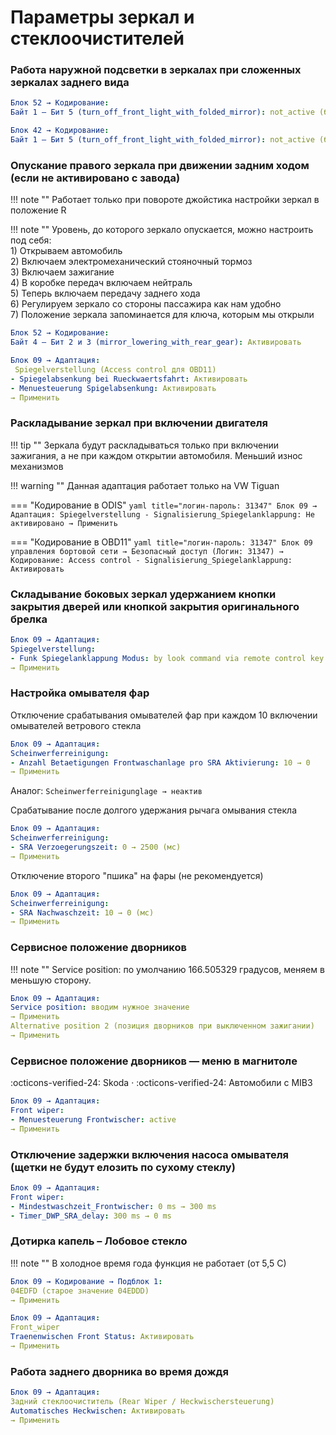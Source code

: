 
# Параметры зеркал и стеклоочистителей

### Работа наружной подсветки в зеркалах при сложенных зеркалах заднего вида

``` yaml
Блок 52 → Кодирование:
Байт 1 – Бит 5 (turn_off_front_light_with_folded_mirror): not_active (было active)
```

``` yaml
Блок 42 → Кодирование:
Байт 1 – Бит 5 (turn_off_front_light_with_folded_mirror): not_active (было active)
```

### Опускание правого зеркала при движении задним ходом (если не активировано с завода)

!!! note ""
    Работает только при повороте джойстика настройки зеркал в положение R  
    
!!! note ""
    Уровень, до которого зеркало опускается, можно настроить под себя:  
    1) Открываем автомобиль  
    2) Включаем электромеханический стояночный тормоз  
    3) Включаем зажигание  
    4) В коробке передач включаем нейтраль  
    5) Теперь включаем передачу заднего хода  
    6) Регулируем зеркало со стороны пассажира как нам удобно  
    7) Положение зеркала запоминается для ключа, которым мы открыли  

``` yaml
Блок 52 → Кодирование:
Байт 4 – Бит 2 и 3 (mirror_lowering_with_rear_gear): Активировать
```

``` yaml title="логин-пароль: 31347"
Блок 09 → Адаптация:
 Spiegelverstellung (Access control для OBD11)
- Spiegelabsenkung bei Rueckwaertsfahrt: Активировать
- Menuesteuerung Spigelabsenkung: Активировать
→ Применить
```

### Раскладывание зеркал при включении двигателя

!!! tip ""
    Зеркала будут раскладываться только при включении зажигания, а не при каждом открытии автомобиля. Меньший износ механизмов
    
!!! warning ""
    Данная адаптация работает только на VW Tiguan

=== "Кодирование в ODIS" 
    ``` yaml title="логин-пароль: 31347"
    Блок 09 → Адаптация:
    Spiegelverstellung
    - Signalisierung_Spiegelanklappung: Не активировано
    → Применить
    ```

=== "Кодирование в OBD11" 
    ``` yaml title="логин-пароль: 31347"
    Блок 09 управления бортовой сети → Безопасный доступ (Логин: 31347) → Кодирование:
    Access control
    - Signalisierung_Spiegelanklappung: Активировать
    ```

### Cкладывание боковых зеркал удержанием кнопки закрытия дверей или кнопкой закрытия оригинального брелка

``` yaml title="логин-пароль: 31347"
Блок 09 → Адаптация:
Spiegelverstellung:
- Funk Spiegelanklappung Modus: by look command via remote control key → by convenience operation via remote control key
→ Применить
```

### Настройка омывателя фар

Отключение срабатывания омывателей фар при каждом 10 включении омывателей ветрового стекла
``` yaml title="логин-пароль: 31347"
Блок 09 → Адаптация:
Scheinwerferreinigung:
- Anzahl Betaetigungen Frontwaschanlage pro SRA Aktivierung: 10 → 0
→ Применить
```

Аналог:
```Scheinwerferreinigunglage → неактив```
    
Cрабатывание после долгого удержания рычага омывания стекла
``` yaml title="логин-пароль: 31347"
Блок 09 → Адаптация:
Scheinwerferreinigung:
- SRA Verzoegerungszeit: 0 → 2500 (мс)
→ Применить
```

Отключение второго "пшика" на фары (не рекомендуется)
``` yaml title="логин-пароль: 31347"
Блок 09 → Адаптация:
Scheinwerferreinigung:
- SRA Nachwaschzeit: 10 → 0 (мс)
→ Применить
```

### Сервисное положение дворников

!!! note ""
    Service position: по умолчанию 166.505329 градусов, меняем в меньшую сторону.  
    
``` yaml title="логин-пароль: 31347"
Блок 09 → Адаптация:
Service position: вводим нужное значение
→ Применить
Alternative position 2 (позиция дворников при выключенном зажигании)
→ Применить
```

### Сервисное положение дворников — меню в магнитоле
:octicons-verified-24: Skoda · :octicons-verified-24: Автомобили с MIB3
``` yaml title="логин-пароль: 31347"
Блок 09 → Адаптация:
Front wiper:
- Menuesteuerung Frontwischer: active
→ Применить
```

### Отключение задержки включения насоса омывателя (щетки не будут елозить по сухому стеклу)

``` yaml title="логин-пароль: 31347"
Блок 09 → Адаптация:
Front wiper:
- Mindestwaschzeit_Frontwischer: 0 ms → 300 ms
- Timer_DWP_SRA_delay: 300 ms → 0 ms
```

### Дотирка капель – Лобовое стекло

!!! note ""
    В холодное время года функция не работает (от 5,5 С)

``` yaml title="логин-пароль: 31347"
Блок 09 → Кодирование → Подблок 1:
04EDFD (старое значение 04EDDD)
→ Применить
```

``` yaml title="логин-пароль: 31347"
Блок 09 → Адаптация:
Front_wiper 
Traenenwischen Front Status: Активировать
→ Применить
```

### Работа заднего дворника во время дождя

``` yaml title="логин-пароль: 31347"
Блок 09 → Адаптация:
Задний стеклоочиститель (Rear Wiper / Heckwischersteuerung)
Automatisches Heckwischen: Активировать
→ Применить
```

